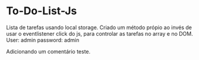 # To-Do-List-Js
Lista de tarefas usando local storage.
Criado um método própio ao invés de usar o eventlistener click do js, para controlar as tarefas no array e no DOM.
User: admin
password: admin

Adicionando um comentário teste.
